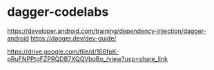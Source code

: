 # dagger-codelabs 
https://developer.android.com/training/dependency-injection/dagger-android
https://dagger.dev/dev-guide/



https://drive.google.com/file/d/166fpK-pRuFNPPtgFZPRQDB7XQQVbqBo_/view?usp=share_link
